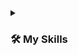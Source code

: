 
   <details> 
>  <summary><h3>🛠️ My Skills</h3></summary>
>  <!-- Some badges are from https://github.com/Ileriayo/markdown-badges -->
>  
>  <a href="https://github.com/search?q=user%3ADenverCoder1+language%3Acpp"><img alt="C++" src="https://custom-icon-badges.demolab.com/badge/C++-9C033A.svg?logo=cpp2&logoColor=white"></a>
>  <a href="https://github.com/search?q=user%3ADenverCoder1+language%3Ajava"><img alt="Java" src="https://custom-icon-badges.demolab.com/badge/Java-007396.svg?logo=java&logoColor=white"></a>
>  <a href="https://github.com/search?q=user%3ADenverCoder1+language%3Ajavascript"><img alt="JavaScript" src="https://img.shields.io/badge/JavaScript-F7DF1E.svg?logo=javascript&logoColor=black"></a>
>  <a href="https://github.com/search?q=user%3ADenverCoder1+language%3Apython"><img alt="Python" src="https://img.shields.io/badge/Python-14354C.svg?logo=python&logoColor=white"></a>
>  <a href="https://github.com/search?q=user%3ADenverCoder1+language%3Asql"><img alt="SQL" src="https://custom-icon-badges.demolab.com/badge/SQL-025E8C.svg?logo=database&logoColor=white"></a>
>  <a href="#"><img alt="Jupyter" src="https://img.shields.io/badge/Jupyter-F37626.svg?logo=Jupyter&logoColor=white"></a>
>  <a href="#"><img alt="Visual Studio Code" src="https://img.shields.io/badge/Visual%20Studio%20Code-0078d7.svg?logo=visual-studio-code&logoColor=white"></a>
>  <a href="#"><img alt="Git" src="https://img.shields.io/badge/Git-F05033.svg?logo=git&logoColor=white"></a>
> 
> <detailsopen>
> How we can connect!
> ---
> [![Linkedin: brandonbarrett](https://img.shields.io/badge/-brandonbarrett-blue?style=flat-square&logo=Linkedin&logoColor=white&link=https://www.linkedin.com/in/brandon-barrett-867531295/)](https://www.linkedin.com/in/brandon-barrett-867531295/)
